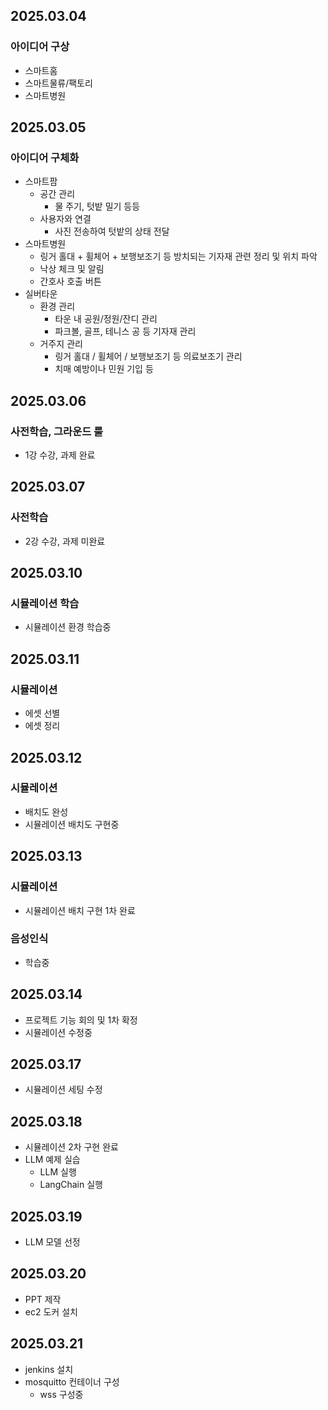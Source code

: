 
## 2025.03.04
### 아이디어 구상
- 스마트홈
- 스마트물류/팩토리
- 스마트병원

## 2025.03.05
### 아이디어 구체화
- 스마트팜
    - 공간 관리
        - 물 주기, 텃밭 밀기 등등
    - 사용자와 연결
        - 사진 전송하여 텃밭의 상태 전달
- 스마트병원
    - 링거 홀대 + 휠체어 + 보행보조기 등 방치되는 기자재 관련 정리 및 위치 파악
    - 낙상 체크 및 알림
    - 간호사 호출 버튼
- 실버타운
    - 환경 관리
        - 타운 내 공원/정원/잔디 관리
        - 파크볼, 골프, 테니스 공 등 기자재 관리
    - 거주지 관리
        - 링거 홀대 / 휠체어 / 보행보조기 등 의료보조기 관리
        - 치매 예방이나 민원 기입 등


## 2025.03.06
### 사전학습, 그라운드 룰
- 1강 수강, 과제 완료

## 2025.03.07
### 사전학습
- 2강 수강, 과제 미완료

## 2025.03.10
### 시뮬레이션 학습
- 시뮬레이션 환경 학습중

## 2025.03.11
### 시뮬레이션 
- 에셋 선별
- 에셋 정리

## 2025.03.12
### 시뮬레이션
- 배치도 완성
- 시뮬레이션 배치도 구현중

## 2025.03.13
### 시뮬레이션
- 시뮬레이션 배치 구현 1차 완료
### 음성인식
- 학습중

## 2025.03.14
- 프로젝트 기능 회의 및 1차 확정
- 시뮬레이션 수정중

## 2025.03.17
- 시뮬레이션 세팅 수정

## 2025.03.18
- 시뮬레이션 2차 구현 완료
- LLM 예제 실습
    - LLM 실행
    - LangChain 실행

## 2025.03.19
- LLM 모델 선정

## 2025.03.20
- PPT 제작
- ec2 도커 설치

## 2025.03.21
- jenkins 설치
- mosquitto 컨테이너 구성
    - wss 구성중
